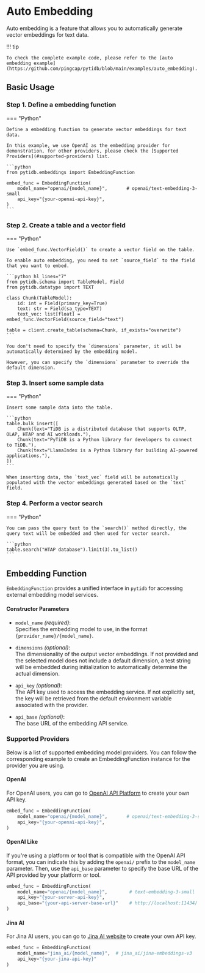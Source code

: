 # Auto Embedding

Auto embedding is a feature that allows you to automatically generate vector embeddings for text data.

!!! tip

    To check the complete example code, please refer to the [auto embedding example](https://github.com/pingcap/pytidb/blob/main/examples/auto_embedding).

## Basic Usage

### Step 1. Define a embedding function

=== "Python"

    Define a embedding function to generate vector embeddings for text data.
    
    In this example, we use OpenAI as the embedding provider for demonstration, for other providers, please check the [Supported Providers](#supported-providers) list.

    ```python
    from pytidb.embeddings import EmbeddingFunction

    embed_func = EmbeddingFunction(
        model_name="openai/{model_name}",       # openai/text-embedding-3-small
        api_key="{your-openai-api-key}",
    )
    ```

### Step 2. Create a table and a vector field

=== "Python"

    Use `embed_func.VectorField()` to create a vector field on the table.

    To enable auto embedding, you need to set `source_field` to the field that you want to embed.

    ```python hl_lines="7"
    from pytidb.schema import TableModel, Field
    from pytidb.datatype import TEXT

    class Chunk(TableModel):
        id: int = Field(primary_key=True)
        text: str = Field(sa_type=TEXT)
        text_vec: list[float] = embed_func.VectorField(source_field="text")

    table = client.create_table(schema=Chunk, if_exists="overwrite")
    ```

    You don't need to specify the `dimensions` parameter, it will be automatically determined by the embedding model.
    
    However, you can specify the `dimensions` parameter to override the default dimension.

### Step 3. Insert some sample data

=== "Python"

    Insert some sample data into the table.

    ```python
    table.bulk_insert([
        Chunk(text="TiDB is a distributed database that supports OLTP, OLAP, HTAP and AI workloads."),
        Chunk(text="PyTiDB is a Python library for developers to connect to TiDB."),
        Chunk(text="LlamaIndex is a Python library for building AI-powered applications."),
    ])
    ```

    When inserting data, the `text_vec` field will be automatically populated with the vector embeddings generated based on the `text` field.

### Step 4. Perform a vector search

=== "Python"

    You can pass the query text to the `search()` method directly, the query text will be embedded and then used for vector search.

    ```python
    table.search("HTAP database").limit(3).to_list()
    ```

## Embedding Function

`EmbeddingFunction` provides a unified interface in `pytidb` for accessing external embedding model services.

#### Constructor Parameters

- `model_name` *(required)*:  
  Specifies the embedding model to use, in the format `{provider_name}/{model_name}`.

- `dimensions` *(optional)*:  
  The dimensionality of the output vector embeddings. If not provided and the selected model does not include a default dimension, a test string will be embedded during initialization to automatically determine the actual dimension.

- `api_key` *(optional)*:  
  The API key used to access the embedding service. If not explicitly set, the key will be retrieved from the default environment variable associated with the provider.

- `api_base` *(optional)*:  
  The base URL of the embedding API service.

### Supported Providers

Below is a list of supported embedding model providers. You can follow the corresponding example to create an EmbeddingFunction instance for the provider you are using.

#### OpenAI

For OpenAI users, you can go to [OpenAI API Platform](https://platform.openai.com/api-keys) to create your own API key.

```python
embed_func = EmbeddingFunction(
    model_name="openai/{model_name}",       # openai/text-embedding-3-small
    api_key="{your-openai-api-key}",
)
```

#### OpenAI Like

If you're using a platform or tool that is compatible with the OpenAI API format, you can indicate this by adding the `openai/` prefix to the `model_name` parameter. Then, use the `api_base` parameter to specify the base URL of the API provided by your platform or tool.

```python
embed_func = EmbeddingFunction(
    model_name="openai/{model_name}",        # text-embedding-3-small 
    api_key="{your-server-api-key}",
    api_base="{your-api-server-base-url}"    # http://localhost:11434/
)
```

#### Jina AI

For Jina AI users, you can go to [Jina AI website](https://jina.ai/embeddings/) to create your own API key.

```python
embed_func = EmbeddingFunction(
    model_name="jina_ai/{model_name}",  # jina_ai/jina-embeddings-v3
    api_key="{your-jina-api-key}"
)
```

